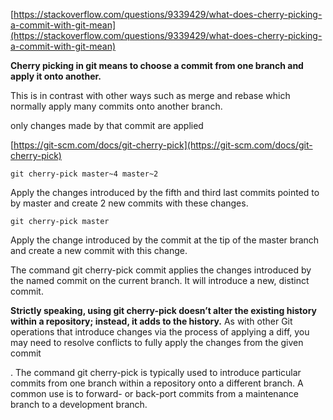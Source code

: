 [https://stackoverflow.com/questions/9339429/what-does-cherry-picking-a-commit-with-git-mean](https://stackoverflow.com/questions/9339429/what-does-cherry-picking-a-commit-with-git-mean)

**Cherry picking in git means to choose a commit from one branch and apply it onto another.**

This is in contrast with other ways such as merge and rebase which normally apply many commits onto another branch.

only changes made by that commit are applied

[https://git-scm.com/docs/git-cherry-pick](https://git-scm.com/docs/git-cherry-pick)

`git cherry-pick master~4 master~2`

Apply the changes introduced by the fifth and third last commits pointed to by master and create 2 new commits with these changes.

`git cherry-pick master`

Apply the change introduced by the commit at the tip of the master branch and create a new commit with this change.

The command git cherry-pick commit applies the changes introduced by the named commit on the current branch. It will introduce a new, distinct commit.

**Strictly speaking, using git cherry-pick doesn’t alter the existing history within a repository; instead, it adds to the history.** As with other Git operations that introduce changes via the process of applying a diff, you may need to resolve conflicts to fully apply the changes from the given commit

. The command git cherry-pick is typically used to introduce particular commits from one branch within a repository onto a different branch. A common use is to forward- or back-port commits from a maintenance branch to a development branch.

